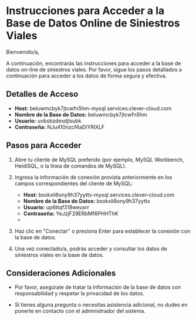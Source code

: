 # Instrucciones para Acceder a la Base de Datos Online de Siniestros Viales

Bienvenido/a,

A continuación, encontrarás las instrucciones para acceder a la base de datos on-line de siniestros viales. Por favor, sigue los pasos detallados a continuación para acceder a los datos de forma segura y efectiva.

## Detalles de Acceso

- **Host:** beluwmcbyk7jtcwfn5hm-mysql.services.clever-cloud.com
- **Nombre de la Base de Datos:** beluwmcbyk7jtcwfn5hm
- **Usuario:** uvbsbzdexdjlsubk
- **Contraseña:** NJu410nzcf4aDiYRlXLF

## Pasos para Acceder

1. Abre tu cliente de MySQL preferido (por ejemplo, MySQL Workbench, HeidiSQL, o la línea de comandos de MySQL).

2. Ingresa la información de conexión provista anteriormente en los campos correspondientes del cliente de MySQL:

   - **Host:** bxokxli6ony9h37yyttx-mysql.services.clever-cloud.com
   - **Nombre de la Base de Datos:** bxokxli6ony9h37yyttx
   - **Usuario:** up6ttqf318weusrr
   - **Contraseña:** YeJzjF29ERbMf6PHHThK
   - 
3. Haz clic en "Conectar" o presiona Enter para establecer la conexión con la base de datos.

4. Una vez conectado/a, podrás acceder y consultar los datos de siniestros viales en la base de datos.

## Consideraciones Adicionales

- Por favor, asegúrate de tratar la información de la base de datos con responsabilidad y respetar la privacidad de los datos.

- Si tienes alguna pregunta o necesitas asistencia adicional, no dudes en ponerte en contacto con el administrador del sistema.
